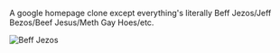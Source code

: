 A google homepage clone except everything's literally Beff Jezos/Jeff Bezos/Beef Jesus/Meth Gay Hoes/etc. 

![Beff Jezos](https://images.news18.com/ibnlive/uploads/2020/08/1598595358_untitled-design-2020-08-28t114335.155.png?impolicy=website&width=534&height=356)